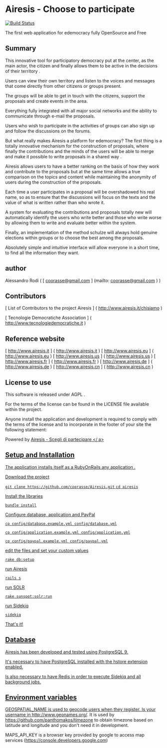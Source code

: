 Airesis - Choose to participate
===========================================
[![Build Status](https://travis-ci.org/coorasse/Airesis.svg?branch=staging)](https://travis-ci.org/coorasse/Airesis)


The first web application for edemocracy fully OpenSource and Free


Summary
--------
This innovative tool for participatory democracy put at the center, as the main actor, the citizen and finally allows them to be active in the decisions of their territory .

Users can view their own territory and listen to the voices and messages that come directly from other citizens or groups present.

The groups will be able to get in touch with the citizens, support the proposals and create events in the area.

Everything fully integrated with all major social networks and the ability to communicate through e-mail the proposals.

Users who wish to participate in the activities of groups can also sign up and follow the discussions on the forums.

But what really makes Airesis a platform for edemocracy?
The first thing is a totally innovative mechanism for the construction of proposals, where finally the contributions and the minds of the users will be able to merge and make it possible to write proposals in a shared way .

Airesis allows users to have a better ranking on the basis of how they work and contribute to the proposals but at the same time allows a true comparison on the topics and content while maintaining the anonymity of users during the construction of the proposals.

Each time a user participates in a proposal will be overshadowed his real name, so as to ensure that the discussions will focus on the texts and the value of what is written rather than who wrote it.

A system for evaluating the contributions and proposals totally new will automatically identify the users who write better and those who write worse by allowing them to write and evaluate better within the system.

Finally, an implementation of the method schulze will always hold genuine elections within groups or to choose the best among the proposals.

Absolutely simple and intuitive interface will allow everyone in a short time, to find all the information they want.

author
-----------
Alessandro Rodi ( [ coorasse@gmail.com ] (mailto: coorasse@gmail.com ) )

Contributors
------------------
[ List of Contributors to the project Airesis ] ( http://www.airesis.it/chisiamo )

[ Tecnologie Democratiche Association  ] ( http://www.tecnologiedemocratiche.it )

Reference website
-------
[ http://www.airesis.it ] ( http://www.airesis.it )
[ http://www.airesis.eu ] ( http://www.airesis.eu )
[ http://www.airesis.us ] ( http://www.airesis.us )
[ http://www.airesis.fr ] ( http://www.airesis.fr )
[ http://www.airesis.de ] ( http://www.airesis.de )
[ http://www.airesis.cn ] ( http://www.airesis.cn )



License to use
--------------

This software is released under AGPL .

For the terms of the license can be found in the LICENSE file available within the project.

Anyone install the application and development is required to comply with the terms of the license and to incorporate in the footer of your site the following statement:

Powered by <a href="http://www.airesis.eu"> Airesis - Scegli di partecipare </ a>


Setup and Installation
----------------------

The application installs itself as a RubyOnRails any application .

Download the project

`git clone https://github.com/coorasse/Airesis.git`
`cd airesis`

Install the libraries

`bundle install`

Configure database, application and PayPal

`cp config/database.example.yml config/database.yml`

`cp config/application.example.yml config/application.yml`

`cp config/paypal.example.yml config/paypal.yml`

edit the files and set your custom values    
    
`rake db:setup`

run Airesis

`rails s`

run SOLR

`rake sunspot:solr:run`

run Sidekiq

`sidekiq`


That's it!


Database
--------

Airesis has been developed and tested using PostgreSQL 9.

It's necessary to have PostgreSQL installed with the hstore extension enabled.

Is also necessary to have Redis in order to execute Sidekiq and all background jobs.


Environment variables
---------------------

GEOSPATIAL_NAME is used to geocode users when they register. Is your username in http://www.geonames.org/.
It is used by https://github.com/panthomakos/timezone to obtain timezone based on latitude and longitude and you don't need it in development.

MAPS_API_KEY is a browser key provided by google to access map services (https://console.developers.google.com)
